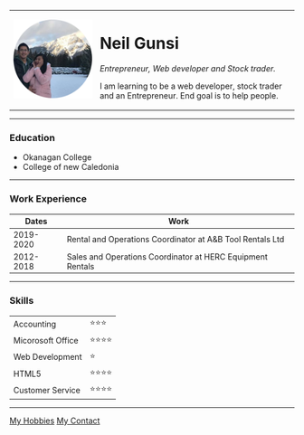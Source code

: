 <html>
<head>
  <meta charset="utf-8">
  <title>Neil's Personal Site</title>
      <link rel="stylesheet" href="css/style.css">
</head>
<bodystyle="background-color: white">
  <table cellspacing="20">
    <tr>
      <td><img src="images/NeilIvy.png" alt="NeilIvy"></td>
      <td><h1>Neil Gunsi</h1>
      <p><em>Entrepreneur, Web developer and Stock trader.</em></p>
      <p>I am learning to be a web developer, stock trader and an Entrepreneur. End goal is to help people.</p></td>
    </tr>
  </table>
  <hr>
  <h3>Education</h3>
  <ul>
    <li>Okanagan College</li>
    <li>College of new Caledonia</li>
  </ul>
  <hr>
  <h3>Work Experience</h3>
  <table cellspacing="10">
    <thead>
      <tr>
        <th>Dates</th>
        <th>Work</th>
      </tr>
    </thead>
    <tbody>
      <tr>
        <td>2019-2020</td>
        <td>Rental and Operations Coordinator at A&B Tool Rentals Ltd</td>
      </tr>
      <tr>
        <td>2012-2018</td>
        <td>Sales and Operations Coordinator at HERC Equipment Rentals</td>
      </tr>
  </tbody >
  </table>
  <hr>
  <h3>Skills</h3>
  <table cellspacing="10">
     <tr>
        <td>Accounting</td>
        <td>⭐⭐⭐</td>
     </tr>
     <tr>
        <td>Micorosoft Office</td>
        <td>⭐⭐⭐⭐</td>
     </tr>
     <tr>
       <td>Web Development</td>
       <td>⭐</td>
    </tr>
    <tr>
      <td>HTML5</td>
      <td>⭐⭐⭐⭐</td>
   </tr>
    <tr>
      <td>Customer Service</td>
      <td>⭐⭐⭐⭐</td>
   </tr>
  </table>
  <hr>
      <a href="hobbies.html">My Hobbies</a>
      <a href="My Contact.html">My Contact</a>
</body>
</html>
